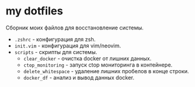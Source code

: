 # my dotfiles

Сборник моих файлов для восстановление системы.

* `.zshrc` - конфигурация для zsh.
* `init.vim` - конфигурация для vim/neovim.
* `scripts` - скрипты для системы.
    * `clear_docker` - очистка docker от лишних данных.
    * `ctop_monitoring` - запуск ctop мониторинга в контейнере.
    * `delete_whitespace` - удаление лишних пробелов в конце строки.
    * `docker_df` - анализ и вывод данных docker.

